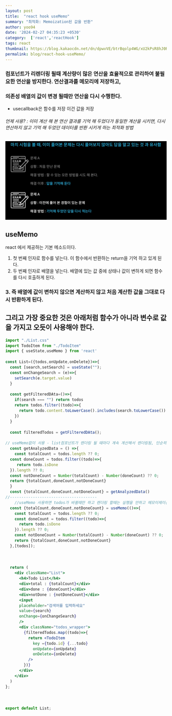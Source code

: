 ```yaml
---
layout: post
title:  "react hook useMemo"
summary: "최적화: Memoization된 값을 반환"
author: yoo94
date: '2024-02-27 04:35:23 +0530'
category:  ['react','reactHook']
tags: react
thumbnail: https://blog.kakaocdn.net/dn/dpwvVE/btrBqolp4WG/xU2kPsR8hJ0Rpx9B1LSoZ1/img.png
permalink: blog/react-hook-useMemo/
---
```

### 컴포넌트가 리렌더링 될때 계산량이 많은 연산을 효율적으로 관리하여 불필요한 연산을 방지한다. 연산결과를 메모리에 저장하고,
### 의존성 배열의 값이 변경 될때만 연산을 다시 수행한다.
- usecallback은 함수를 저장 이건 값을 저장

###### 언제 사용?  : 이미 계산 해 본 연산 결과를 기억 해 두었다가 동일한 계산을 시키면, 다시 연산하지 않고 기억 해 두었던 데이터를 반환 시키게 하는 최적화 방법

<img src="/blog/postImg/Pasted image 20240204155203.png" alt="Pasted image 20240204155203.png" style="max-width:100%;">

## useMemo

react 에서 제공하는 기본 메소드이다.
1.  첫 번째 인자로 함수를 넣는다. 이 함수에서 반환하는 return을 기억 하고 있게 된다.
2.  두 번째 인자로 배열을 넣는다. 배열에 있는 값 중에 상태나 값이 변하게 되면 함수를 다시 호출하게 된다.
### 3.  즉 배열에 값이 변하지 않으면 계산하지 않고 처음 계산한 값을 그대로 다시 반환하게 된다.

## 그리고 가장 중요한 것은 아래처럼 함수가 아니라 변수로 값을 가지고 오듯이 사용해야 한다.
```jsx
import "./List.css"
import TodoItem from "./TodoItem"
import { useState,useMemo } from 'react'

const List=({todos,onUpdate,onDelete})=>{
  const [search,setSearch] = useState("");
  const onChangeSearch = (e)=>{
    setSearch(e.target.value)
  }

  const getFilteredDAta=()=>{
    if(search === "") return todos
    return todos.filter((todo)=>{
      return todo.content.toLowerCase().includes(search.toLowerCase())
    })
  }

  const filteredTodos = getFilteredDAta();
  
// useMemo없이 사용 - list컴포넌트가 렌더링 될 때마다 계속 계산해서 렌더링됨, 단순히 list 갯수가 변할 때만 렌더링 하면 되기 떄문 search 같은 다른 state가 변경 됐을때는 굳이 다시 계산할 필요가 없음
  const getAnalyzedData = () =>{
	const totalCount = todos.length ?? 0;
  const doneCount = todos.filter((todo)=>{
     return todo.isDone
  }).length ?? 0;
  const notDoneCount = Number(totalCount) - Number(doneCount) ?? 0;
  return {totalCount,doneCount,notDoneCount}
  }
  const {totalCount,doneCount,notDoneCount} = getAnalyzedData()
//--------------------------------------
	//useMemo 사용하면 todos가 바뀔때만 하고 렌더링 할때는 실행을 안하고 메모이제이션 되어있는 상태값을 반환하여 계산을 다시 할 필요 없게 함
  const {totalCount,doneCount,notDoneCount} = useMemo(()=>{
    const totalCount = todos.length ?? 0;
    const doneCount = todos.filter((todo)=>{
      return todo.isDone
    }).length ?? 0;
    const notDoneCount = Number(totalCount) - Number(doneCount) ?? 0;
    return {totalCount,doneCount,notDoneCount}
  },[todos]);

  
  
  return (
    <div className="List">
      <h4>Todo List</h4>
      <div>total : {totalCount}</div>
      <div>done : {doneCount}</div>
      <div>notDone : {notDoneCount}</div>
      <input
      placeholder="검색어를 입력하세요"
      value={search}
      onChange={onChangeSearch}
      />
      <div className="todos_wrapper">
        {filteredTodos.map((todo)=>{
          return <TodoItem
            key ={todo.id} {...todo}
            onUpdate={onUpdate}
            onDelete={onDelete}
          />
        })}
      </div>
    </div>
  )
};

  

export default List;
```

